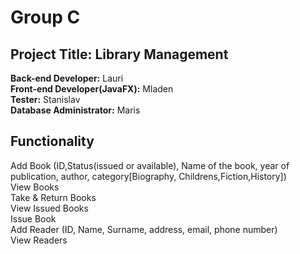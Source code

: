 # Group C<br />
## **Project Title**: Library Management<br />
**Back-end Developer:** Lauri<br />
**Front-end Developer(JavaFX):** Mladen<br />
**Tester:** Stanislav<br />
**Database Administrator:** Maris<br />

## Functionality
Add Book (ID,Status(issued or available), Name of the book, year of publication, author, category[Biography, Childrens,Fiction,History])<br />
View Books <br />
Take & Return Books<br />
View Issued Books<br />
Issue Book<br />
Add Reader (ID, Name, Surname, address, email, phone number)<br />
View Readers<br />

